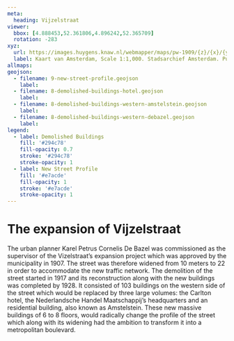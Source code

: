 ```yaml
---
meta:
  heading: Vijzelstraat
viewer:
  bbox: [4.888453,52.361806,4.896242,52.365709]
  rotation: -283
xyz: 
  url: https://images.huygens.knaw.nl/webmapper/maps/pw-1909/{z}/{x}/{y}.png
  label: Kaart van Amsterdam, Scale 1:1,000. Stadsarchief Amsterdam. Published by the Public Works Department and its legal successors, 1909.
allmaps: 
geojson: 
  - filename: 9-new-street-profile.geojson
    label: 
  - filename: 8-demolished-buildings-hotel.geojson
    label: 
  - filename: 8-demolished-buildings-western-amstelstein.geojson
    label: 
  - filename: 8-demolished-buildings-western-debazel.geojson
    label: 
legend:
  - label: Demolished Buildings
    fill: '#294c78'
    fill-opacity: 0.7
    stroke: '#294c78'
    stroke-opacity: 1
  - label: New Street Profile
    fill: '#e7acde'
    fill-opacity: 1
    stroke: '#e7acde'
    stroke-opacity: 1
---
```

# The expansion of Vijzelstraat
The urban planner Karel Petrus Cornelis De Bazel was commissioned as the supervisor of the Vizelstraat’s expansion project which was approved by the municipality in 1907.  The street was therefore widened from 10 meters to 22 in order to accommodate the new traffic network.
The demolition of the street started in 1917 and its reconstruction along with the new buildings was completed by 1928. It consisted of 103 buildings on the western side of the street which would be replaced by three large volumes: the Carlton hotel, the Nederlandsche Handel Maatschappij’s headquarters and an residential building, also known as Amstelstein. These new massive buildings of 6 to 8 floors, would radically change the profile of the street which along with its widening had the ambition to transform it into a metropolitan boulevard.

